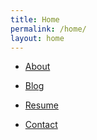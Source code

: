 ```yaml
---
title: Home
permalink: /home/
layout: home
---
```


  <ul>
    <li><a class="content-btn" href="/about.md">About</p></li>
    <li><a class="content-btn" href="/blog.md">Blog</p></li>
    <li><a class="content-btn" href="/demo.md">Resume</p></li>
    <li><a class="content-btn" href="/404.md">Contact</p></li>
  </ul>
